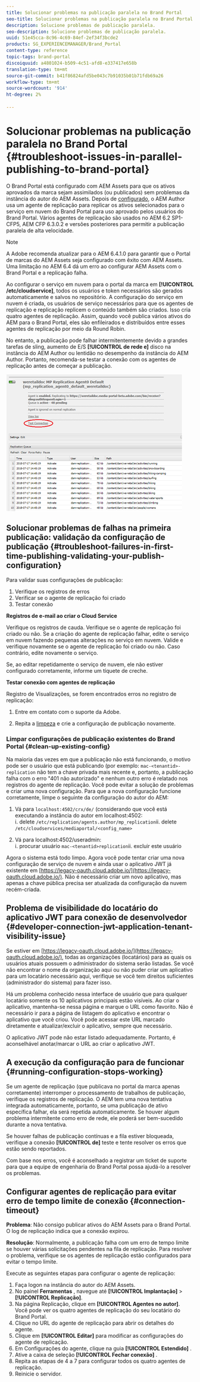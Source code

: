 ```yaml
---
title: Solucionar problemas na publicação paralela no Brand Portal
seo-title: Solucionar problemas na publicação paralela no Brand Portal
description: Solucione problemas de publicação paralela.
seo-description: Solucione problemas de publicação paralela.
uuid: 51e45cca-8c96-4c69-84ef-2ef34f3bcde2
products: SG_EXPERIENCEMANAGER/Brand_Portal
content-type: reference
topic-tags: brand-portal
discoiquuid: a4801024-b509-4c51-afd8-e337417e658b
translation-type: tm+mt
source-git-commit: b41f86824afd5be043c7b91035b01b71fdb69a26
workflow-type: tm+mt
source-wordcount: '914'
ht-degree: 2%

---
```



# Solucionar problemas na publicação paralela no Brand Portal {#troubleshoot-issues-in-parallel-publishing-to-brand-portal}

O Brand Portal está configurado com AEM Assets para que os ativos aprovados da marca sejam assimilados (ou publicados) sem problemas da instância do autor do AEM Assets. Depois de [configurado](../using/configure-aem-assets-with-brand-portal.md), o AEM Author usa um agente de replicação para replicar os ativos selecionados para o serviço em nuvem do Brand Portal para uso aprovado pelos usuários do Brand Portal. Vários agentes de replicação são usados no AEM 6.2 SP1-CFP5, AEM CFP 6.3.0.2 e versões posteriores para permitir a publicação paralela de alta velocidade.

>[!NOTE]
>
>A Adobe recomenda atualizar para o AEM 6.4.1.0 para garantir que o Portal de marcas do AEM Assets seja configurado com êxito com AEM Assets. Uma limitação no AEM 6.4 dá um erro ao configurar AEM Assets com o Brand Portal e a replicação falha.

Ao configurar o serviço em nuvem para o portal da marca em **[!UICONTROL /etc/cloudservice]**, todos os usuários e token necessários são gerados automaticamente e salvos no repositório. A configuração do serviço em nuvem é criada, os usuários de serviço necessários para que os agentes de replicação e replicação replicem o conteúdo também são criados. Isso cria quatro agentes de replicação. Assim, quando você publica vários ativos do AEM para o Brand Portal, eles são enfileirados e distribuídos entre esses agentes de replicação por meio da Round Robin.

No entanto, a publicação pode falhar intermitentemente devido a grandes tarefas de sling, aumento de E/S **[!UICONTROL de rede e]** disco na instância do AEM Author ou lentidão no desempenho da instância do AEM Author. Portanto, recomenda-se testar a conexão com os agentes de replicação antes de começar a publicação.

![](assets/test-connection.png)

## Solucionar problemas de falhas na primeira publicação: validação da configuração de publicação {#troubleshoot-failures-in-first-time-publishing-validating-your-publish-configuration}

Para validar suas configurações de publicação:

1. Verifique os registros de erros
1. Verificar se o agente de replicação foi criado
1. Testar conexão

**Registros de e-mail ao criar o Cloud Service**

Verifique os registros de cauda. Verifique se o agente de replicação foi criado ou não. Se a criação do agente de replicação falhar, edite o serviço em nuvem fazendo pequenas alterações no serviço em nuvem. Valide e verifique novamente se o agente de replicação foi criado ou não. Caso contrário, edite novamente o serviço.

Se, ao editar repetidamente o serviço de nuvem, ele não estiver configurado corretamente, informe um tíquete de creche.

**Testar conexão com agentes de replicação**

Registro de Visualizações, se forem encontrados erros no registro de replicação:

1. Entre em contato com o suporte da Adobe.

1. Repita a [limpeza](../using/troubleshoot-parallel-publishing.md#clean-up-existing-config) e crie a configuração de publicação novamente.

<!--
Comment Type: remark
Last Modified By: Mini Gulati (mgulati)
Last Modified Date: 2018-06-21T22:56:21.256-0400
<p>?? check and compare public key. At times public key is different</p>
<p>?? another thing to check in /useradmin</p>
-->

### Limpar configurações de publicação existentes do Brand Portal {#clean-up-existing-config}

Na maioria das vezes em que a publicação não está funcionando, o motivo pode ser o usuário que está publicando (por exemplo: `mac-<tenantid>-replication` não tem a chave privada mais recente e, portanto, a publicação falha com o erro &quot;401 não autorizado&quot; e nenhum outro erro é relatado nos registros do agente de replicação. Você pode evitar a solução de problemas e criar uma nova configuração. Para que a nova configuração funcione corretamente, limpe o seguinte da configuração do autor do AEM:

1. Vá para `localhost:4502/crx/de/` (considerando que você está executando a instância do autor em localhost:4502:\
   i. delete `/etc/replication/agents.author/mp_replication`ii. delete 
`/etc/cloudservices/mediaportal/<config_name>`

1. Vá para localhost:4502/useradmin:\
   i. procurar usuário `mac-<tenantid>replication`ii. excluir este usuário

Agora o sistema está todo limpo. Agora você pode tentar criar uma nova configuração de serviço de nuvem e ainda usar o aplicativo JWT já existente em [https://legacy-oauth.cloud.adobe.io/](https://legacy-oauth.cloud.adobe.io/). Não é necessário criar um novo aplicativo, mas apenas a chave pública precisa ser atualizada da configuração da nuvem recém-criada.

## Problema de visibilidade do locatário do aplicativo JWT para conexão de desenvolvedor {#developer-connection-jwt-application-tenant-visibility-issue}

Se estiver em [https://legacy-oauth.cloud.adobe.io/](https://legacy-oauth.cloud.adobe.io/), todas as organizações (locatários) para as quais os usuários atuais possuem o administrador do sistema serão listadas. Se você não encontrar o nome da organização aqui ou não puder criar um aplicativo para um locatário necessário aqui, verifique se você tem direitos suficientes (administrador do sistema) para fazer isso.

Há um problema conhecido nessa interface de usuário que para qualquer locatário somente os 10 aplicativos principais estão visíveis. Ao criar o aplicativo, mantenha-se nessa página e marque o URL como favorito. Não é necessário ir para a página de listagem do aplicativo e encontrar o aplicativo que você criou. Você pode acessar este URL marcado diretamente e atualizar/excluir o aplicativo, sempre que necessário.

O aplicativo JWT pode não estar listado adequadamente. Portanto, é aconselhável anotar/marcar o URL ao criar o aplicativo JWT.

## A execução da configuração para de funcionar {#running-configuration-stops-working}

<!--
Comment Type: draft

<p>If the running configuration stops working, either of the following two possibilities
<g class="gr_ gr_15 gr-alert gr_gramm gr_inline_cards gr_run_anim Grammar multiReplace" data-gr-id="15" id="15" style="font-size: 12px;">
are
</g> there:</p>
<p>1.
<g class="gr_ gr_14 gr-alert gr_gramm gr_inline_cards gr_run_anim Grammar only-ins doubleReplace replaceWithoutSep" data-gr-id="14" id="14">
Connection
</g> has failed, or</p>
<p>2. Publish has failed with permission to dam-replication-service denied, while connection has passed </p>
<p>If the connection has failed [1], the
<g class="gr_ gr_10 gr-alert gr_spell gr_inline_cards gr_run_anim ContextualSpelling ins-del multiReplace" data-gr-id="10" id="10">
fail safe
</g> way to fix it is to <a href="../using/troubleshoot-parallel-publishing.md#main-pars-header-1664955658">clean up</a> the existing Brand Portal publish configuration and recreate a publish configuration. </p>
<p>However, if the
<g class="gr_ gr_18 gr-alert gr_spell gr_inline_cards gr_run_anim ContextualSpelling" data-gr-id="18" id="18">
publish
</g> has failed with
<g class="gr_ gr_16 gr-alert gr_gramm gr_inline_cards gr_run_anim Grammar only-ins doubleReplace replaceWithoutSep" data-gr-id="16" id="16">
permission
</g> denied to dam-replication-service, raise a support ticket.</p>
-->

Se um agente de replicação (que publicava no portal da marca apenas corretamente) interromper o processamento de trabalhos de publicação, verifique os registros de replicação. O AEM tem uma nova tentativa integrada automaticamente, portanto, se uma publicação de ativo específica falhar, ela será repetida automaticamente. Se houver algum problema intermitente como erro de rede, ele poderá ser bem-sucedido durante a nova tentativa.

Se houver falhas de publicação contínuas e a fila estiver bloqueada, verifique a conexão **[!UICONTROL de]** teste e tente resolver os erros que estão sendo reportados.

Com base nos erros, você é aconselhado a registrar um ticket de suporte para que a equipe de engenharia do Brand Portal possa ajudá-lo a resolver os problemas.


## Configurar agentes de replicação para evitar erro de tempo limite de conexão {#connection-timeout}

**Problema**: Não consigo publicar ativos do AEM Assets para o Brand Portal. O log de replicação indica que a conexão expirou.

**Resolução**: Normalmente, a publicação falha com um erro de tempo limite se houver várias solicitações pendentes na fila de replicação. Para resolver o problema, verifique se os agentes de replicação estão configurados para evitar o tempo limite.

Execute as seguintes etapas para configurar o agente de replicação:
1. Faça logon na instância do autor do AEM Assets.
1. No painel **Ferramentas** , navegue até **[!UICONTROL Implantação]** > **[!UICONTROL Replicação]**.
1. Na página Replicação, clique em **[!UICONTROL Agentes no autor]**. Você pode ver os quatro agentes de replicação do seu locatário do Brand Portal.
1. Clique no URL do agente de replicação para abrir os detalhes do agente.
1. Clique em **[!UICONTROL Editar]** para modificar as configurações do agente de replicação.
1. Em Configurações do agente, clique na guia **[!UICONTROL Estendido]** .
1. Ative a caixa de seleção **[!UICONTROL Fechar conexão]** .
1. Repita as etapas de 4 a 7 para configurar todos os quatro agentes de replicação.
1. Reinicie o servidor.
